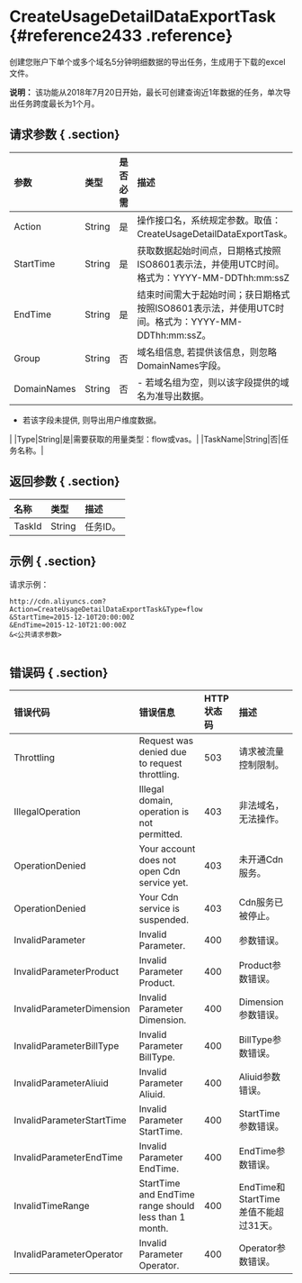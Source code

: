 # CreateUsageDetailDataExportTask {#reference2433 .reference}

创建您账户下单个或多个域名5分钟明细数据的导出任务，生成用于下载的excel文件。

**说明：** 该功能从2018年7月20日开始，最长可创建查询近1年数据的任务，单次导出任务跨度最长为1个月。

## 请求参数 { .section}

|参数|类型|是否必需|描述|
|:-|:-|:---|:-|
|Action|String|是|操作接口名，系统规定参数。取值：CreateUsageDetailDataExportTask。|
|StartTime|String|是|获取数据起始时间点，日期格式按照ISO8601表示法，并使用UTC时间。格式为：YYYY-MM-DDThh:mm:ssZ|
|EndTime|String|是|结束时间需大于起始时间；获日期格式按照ISO8601表示法，并使用UTC时间。格式为：YYYY-MM-DDThh:mm:ssZ。|
|Group|String|否|域名组信息, 若提供该信息，则忽略DomainNames字段。|
|DomainNames|String|否| -   若域名组为空，则以该字段提供的域名为准导出数据。
-   若该字段未提供, 则导出用户维度数据。

 |
|Type|String|是|需要获取的用量类型：flow或vas。|
|TaskName|String|否|任务名称。|

## 返回参数 { .section}

|名称|类型|描述|
|:-|:-|:-|
|TaskId|String|任务ID。|

## 示例 { .section}

请求示例：

```
http://cdn.aliyuncs.com?Action=CreateUsageDetailDataExportTask&Type=flow
&StartTime=2015-12-10T20:00:00Z
&EndTime=2015-12-10T21:00:00Z
&<公共请求参数>


```

## 错误码 { .section}

|错误代码|错误信息|HTTP 状态码|描述|
|:---|:---|:-------|:-|
|Throttling|Request was denied due to request throttling.|503|请求被流量控制限制。|
|IllegalOperation|Illegal domain, operation is not permitted.|403|非法域名，无法操作。|
|OperationDenied|Your account does not open Cdn service yet.|403|未开通Cdn服务。|
|OperationDenied|Your Cdn service is suspended.|403|Cdn服务已被停止。|
|InvalidParameter|Invalid Parameter.|400|参数错误。|
|InvalidParameterProduct|Invalid Parameter Product.|400|Product参数错误。|
|InvalidParameterDimension|Invalid Parameter Dimension.|400|Dimension参数错误。|
|InvalidParameterBillType|Invalid Parameter BillType.|400|BillType参数错误。|
|InvalidParameterAliuid|Invalid Parameter Aliuid.|400|Aliuid参数错误。|
|InvalidParameterStartTime|Invalid Parameter StartTime.|400|StartTime参数错误。|
|InvalidParameterEndTime|Invalid Parameter EndTime.|400|EndTime参数错误。|
|InvalidTimeRange|StartTime and EndTime range should less than 1 month.|400|EndTime和StartTime差值不能超过31天。|
|InvalidParameterOperator|Invalid Parameter Operator.|400|Operator参数错误。|

